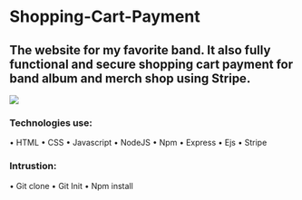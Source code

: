 # Shopping-Cart-Payment

<h2>The website for my favorite band.
It also fully functional and secure shopping cart payment for band album and merch shop using Stripe.</h2>

![](https://media.giphy.com/media/ckl0nB2EBi6Y3Mt4he/giphy.gif)

<h3>Technologies use:</h3> 
• HTML
• CSS
• Javascript
• NodeJS
• Npm
• Express
• Ejs
• Stripe

<h3>Intrustion:</h3>
 • Git clone
 • Git Init
 • Npm install
 

